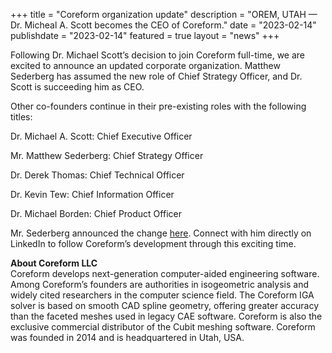+++
title = "Coreform organization update"
description = "OREM, UTAH — Dr. Micheal A. Scott becomes the CEO of Coreform."
date = "2023-02-14"
publishdate = "2023-02-14"
featured = true
layout = "news"
+++



Following Dr. Michael Scott’s decision to join Coreform full-time, we are excited to announce an updated corporate organization. Matthew Sederberg has assumed the new role of Chief Strategy Officer, and Dr. Scott is succeeding him as CEO.

Other co-founders continue in their pre-existing roles with the following  titles:

Dr. Michael A. Scott: Chief Executive Officer

Mr. Matthew Sederberg: Chief Strategy Officer

Dr. Derek Thomas: Chief Technical Officer

Dr. Kevin Tew: Chief Information Officer

Dr. Michael Borden: Chief Product Officer

Mr. Sederberg announced the change [here](https://www.linkedin.com/feed/update/urn:li:activity:7029464718582923264/). Connect with him directly on LinkedIn to follow Coreform’s development through this exciting time.



<strong>About Coreform LLC</strong><br>
Coreform develops next-generation computer-aided engineering software. Among Coreform’s founders are authorities in isogeometric analysis and widely cited researchers in the computer science field. The Coreform IGA solver is based on smooth CAD spline geometry, offering greater accuracy than the faceted meshes used in legacy CAE software. Coreform is also the exclusive commercial distributor of the Cubit meshing software. Coreform was founded in 2014 and is headquartered in Utah, USA.
